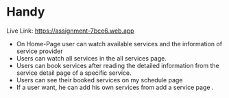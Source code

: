 # Handy
Live Link:  https://assignment-7bce6.web.app

- On Home-Page user can watch available services and the information of service
provider
- Users can watch all services in the all services page.
- Users can book services after reading the detailed information from the service
detail page of a specific service.
- Users can see their booked services on my schedule page
- If a user want, he can add his own services from add a service page .